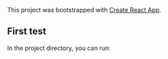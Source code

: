 This project was bootstrapped with [Create React App](https://github.com/facebook/create-react-app).

## First test

In the project directory, you can run:
